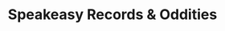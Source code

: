 ---
title: "Speakeasy Records & Oddities"
url: /decatur/speakeasy-records-and-oddities/
shop: music
---